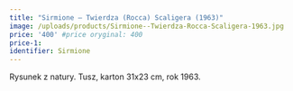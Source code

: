 ```yaml
---
title: "Sirmione – Twierdza (Rocca) Scaligera (1963)"
image: /uploads/products/Sirmione--Twierdza-Rocca-Scaligera-1963.jpg
price: '400' #price oryginal: 400
price-1:
identifier: Sirmione
---
```


Rysunek z natury. Tusz, karton 31x23 cm, rok 1963.